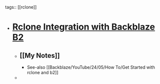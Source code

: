 tags:: [[rclone]]

- # [Rclone Integration with Backblaze B2](https://www.backblaze.com/docs/en/cloud-storage-integrate-rclone-with-backblaze-b2)
	- ## [[My Notes]]
		- See-also [[Backblaze/YouTube/24/05/How To/Get Started with rclone and b2]]
	-